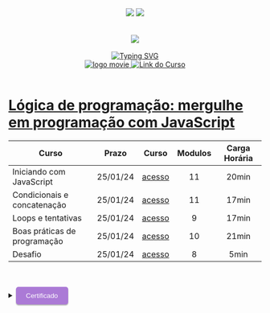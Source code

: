 <div align=center>
    <a href="https://github.com/Amanda-ribeiiro/ONE-T6/blob/main/L%C3%B3gica%20de%20Programa%C3%A7%C3%A3o/L%C3%B3gica%20de%20Programa%C3%A7%C3%A3o/Mergulhe%20em%20programa%C3%A7%C3%A3o%20com%20JavaScript/README.md"><img src="https://img.shields.io/badge/Idioma-Portugu%C3%AAs-green"></a>
    <a href="https://github.com/Amanda-ribeiiro/ONE-T6/blob/main/L%C3%B3gica%20de%20Programa%C3%A7%C3%A3o/L%C3%B3gica%20de%20Programa%C3%A7%C3%A3o/Mergulhe%20em%20programa%C3%A7%C3%A3o%20com%20JavaScript/README.en.md"><img src="https://img.shields.io/badge/Language-English-blue"></a>
</div>

<br>
<br>

<div align=center>
    <a href="https://cursos.alura.com.br/formacao-fase-selecao-one6" target="_blank">
        <img align="center"  src="https://github.com/Amanda-ribeiiro/ONE-T6/assets/108890154/6c5ed157-93cb-4487-85cc-075f06bf27c5">
    </a>
</div>

<br>

<div align=center>
  <a href="https://git.io/typing-svg"><img src="https://readme-typing-svg.herokuapp.com?font=Fira+Code&weight=700&size=27&pause=1000&color=5865F2&random=false&width=435&lines=Oracle+Next+Education+-+T6" alt="Typing SVG" />
  </a>
</div>


<div align="center">
    <a href="https://cursos.alura.com.br/dashboard" target="_blank">
        <img src="https://img.shields.io/badge/▶-2a2a2a?style=for-the-badge&logo=movie&logoColor=2a2a2a" target="_blank" alt="logo movie" />
        <img src="https://img.shields.io/badge/Acessar%20o%20Curso%20na%20Plataforma-DE8B36?style=for-the-badge" target="_blank" alt="Link do Curso" />
    </a>
</div>

<br>

<div>
  <h1><a href="https://cursos.alura.com.br/course/logica-programacao-mergulhe-programacao-javascript">Lógica de programação: mergulhe em programação com JavaScript</a></h1>
      <table align="center">
        <thead>
          <tr>
            <th>Curso</th>
            <th>Prazo</th>
            <th>Curso</th>
            <th>Modulos</th>
            <th>Carga Horária</th>
          </tr>
        </thead>
        <tbody>
          <tr>
            <td>Iniciando com JavaScript</td>
            <td align=center>25/01/24</td>
            <td align="center"><a href="https://cursos.alura.com.br/course/logica-programacao-mergulhe-programacao-javascript/task/136472" target="_blank">acesso</a></td>
            <td align="center">11</td>
            <td align="center">20min</td>
          </tr>
          <tr>
            <td>Condicionais e concatenação</td>
            <td align=center>25/01/24</td>
            <td align="center"><a href="https://cursos.alura.com.br/course/logica-programacao-mergulhe-programacao-javascript/task/137043" target="_blank">acesso</a></td>
            <td align="center">11</td>
            <td align="center">17min</td>
          </tr>
          <tr>
            <td>Loops e tentativas</td>
            <td align=center>25/01/24</td>
            <td align="center"><a href="https://cursos.alura.com.br/course/logica-programacao-mergulhe-programacao-javascript/task/137067" target="_blank">acesso</a></td>
            <td align="center">9</td>
            <td align="center">17min</td>
          </tr>
          <tr>
            <td>Boas práticas de programação</td>
            <td align=center>25/01/24</td>
            <td align="center"><a href="https://cursos.alura.com.br/course/logica-programacao-mergulhe-programacao-javascript/task/137080" target="_blank">acesso</a></td>
            <td align="center">10</td>
            <td align="center">21min</td>
          </tr>
          <tr>
            <td>Desafio</td>
            <td align=center>25/01/24</td>
            <td align="center"><a href="https://cursos.alura.com.br/course/logica-programacao-mergulhe-programacao-javascript/task/137097" target="_blank">acesso</a></td>
            <td align="center">8</td>
            <td align="center">5min</td>
          </tr>
        </tbody>
      </table>  
</div>

<br>
<br>

<details>
    <summary>
        <button style="padding: 10px 20px; background-color: #AB7AD6; color: #FFF; border: none; border-radius: 5px; box-shadow: 0px 2px 2px rgba(0,0,0,0.3); transition: box-shadow 0.3s ease;" onclick="this.style.boxShadow='inset 0px 2px 2px rgba(0,0,0,0.3)'">Certificado
        </button>
    </summary>
    <br>
        <div align="center">
            <a href="https://github.com/Amanda-ribeiiro/ONE-T6/assets/108890154/c3d873c8-433a-4d8e-98f8-94dfc196c0ce" target="_blank">
                <img src="https://github.com/Amanda-ribeiiro/ONE-T6/assets/108890154/fde8ca12-af2b-4602-8e00-3a1c0d7b0a35" width=700 height=500 alt="Certificado">
            </a>
        </div>
</details>


